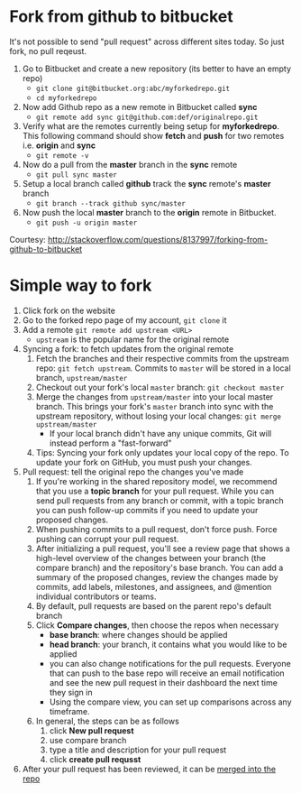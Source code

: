 # Fork from github to bitbucket

It's not possible to send "pull request" across different sites today. So just fork, no pull reqeust.

1. Go to Bitbucket and create a new repository (its better to have an empty repo)
    * `git clone git@bitbucket.org:abc/myforkedrepo.git`
    * `cd myforkedrepo`
2. Now add Github repo as a new remote in Bitbucket called **sync**
    * `git remote add sync git@github.com:def/originalrepo.git`
3. Verify what are the remotes currently being setup for **myforkedrepo**. This following command should show **fetch** and **push** for two remotes i.e. **origin** and **sync**
    * `git remote -v`
4. Now do a pull from the **master** branch in the **sync** remote 
    * `git pull sync master`
5. Setup a local branch called **github** track the **sync** remote's **master** branch
    * `git branch --track github sync/master`
6. Now push the local **master** branch to the **origin** remote in Bitbucket.
    * `git push -u origin master`

Courtesy: http://stackoverflow.com/questions/8137997/forking-from-github-to-bitbucket

# Simple way to fork

1. Click fork on the website
2. Go to the forked repo page of my account, `git clone` it
3. Add a remote `git remote add upstream <URL>`
    * `upstream` is the popular name for the original remote
4. Syncing a fork: to fetch updates from the original remote
    1. Fetch the branches and their respective commits from the upstream repo: `git fetch upstream`. Commits to `master` will be stored in a local branch, `upstream/master`
    2. Checkout out your fork's local `master` branch: `git checkout master`
    3. Merge the changes from `upstream/master` into your local master branch. This brings your fork's `master` branch into sync with the upstream repository, without losing your local changes: `git merge upstream/master`
        * If your local branch didn't have any unique commits, Git will instead perform a "fast-forward"
    4. Tips: Syncing your fork only updates your local copy of the repo. To update your fork on GitHub, you must push your changes.
5. Pull request: tell the original repo the changes you've made
    1. If you're working in the shared repository model, we recommend that you use a **topic branch** for your pull request. While you can send pull requests from any branch or commit, with a topic branch you can push follow-up commits if you need to update your proposed changes.
    2. When pushing commits to a pull request, don't force push. Force pushing can corrupt your pull request.
    3. After initializing a pull request, you'll see a review page that shows a high-level overview of the changes between your branch (the compare branch) and the repository's base branch. You can add a summary of the proposed changes, review the changes made by commits, add labels, milestones, and assignees, and @mention individual contributors or teams. 
    4. By default, pull requests are based on the parent repo's default branch
    5. Click **Compare changes**, then choose the repos when necessary
        * **base branch**: where changes should be applied
        * **head branch**: your branch, it contains what you would like to be applied
        * you can also change notifications for the pull requests. Everyone that can push to the base repo will receive an email notification and see the new pull request in their dashboard the next time they sign in
        * Using the compare view, you can set up comparisons across any timeframe.
    6. In general, the steps can be as follows
        1. click **New pull request**
        2. use compare branch
        3. type a title and description for your pull request
        4. click **create pull requsst**
6. After your pull request has been reviewed, it can be [merged into the repo](https://help.github.com/articles/merging-a-pull-request/)
